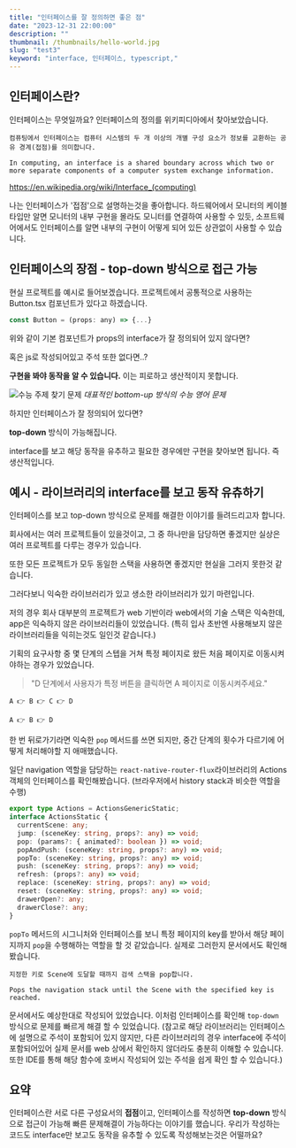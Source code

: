 ```yaml
---
title: "인터페이스를 잘 정의하면 좋은 점"
date: "2023-12-31 22:00:00"
description: ""
thumbnail: /thumbnails/hello-world.jpg
slug: "test3"
keyword: "interface, 인터페이스, typescript,"
---
```


## 인터페이스란?

인터페이스는 무엇일까요? 인터페이스의 정의를 위키피디아에서 찾아보았습니다.

```
컴퓨팅에서 인터페이스는 컴퓨터 시스템의 두 개 이상의 개별 구성 요소가 정보를 교환하는 공유 경계(접점)를 의미합니다.

In computing, an interface is a shared boundary across which two or more separate components of a computer system exchange information.
```

https://en.wikipedia.org/wiki/Interface_(computing)

나는 인터페이스가 '접점'으로 설명하는것을 좋아합니다. 하드웨어에서 모니터의 케이블 타입만 알면 모니터의 내부 구현을 몰라도 모니터를 연결하여 사용할 수 있듯, 소프트웨어에서도 인터페이스를 알면 내부의 구현이 어떻게 되어 있든 상관없이 사용할 수 있습니다.

## 인터페이스의 장점 - **top-down 방식으로 접근 가능**

현실 프로젝트를 예시로 들어보겠습니다. 프로젝트에서 공통적으로 사용하는 Button.tsx 컴포넌트가 있다고 하겠습니다.

```js
const Button = (props: any) => {...}
```

위와 같이 기본 컴포넌트가 props의 interface가 잘 정의되어 있지 않다면?

혹은 js로 작성되어있고 주석 또한 없다면..?

**구현을 봐야 동작을 알 수 있습니다.** 이는 피로하고 생산적이지 못합니다.

![수능 주제 찾기 문제](/assets/blog/Troubleshooting_issues.png)
_대표적인 bottom-up 방식의 수능 영어 문제_

하지만 인터페이스가 잘 정의되어 있다면?

**top-down** 방식이 가능해집니다.

interface를 보고 해당 동작을 유추하고 필요한 경우에만 구현을 찾아보면 됩니다. 즉 생산적입니다.

## 예시 - 라이브러리의 interface를 보고 동작 유츄하기

인터페이스를 보고 top-down 방식으로 문제를 해결한 이야기를 들려드리고자 합니다.

회사에서는 여러 프로젝트들이 있을것이고, 그 중 하나만을 담당하면 좋겠지만 실상은 여러 프로젝트를 다루는 경우가 있습니다.

또한 모든 프로젝트가 모두 동일한 스택을 사용하면 좋겠지만 현실을 그러지 못한것 같습니다.

그러다보니 익숙한 라이브러리가 있고 생소한 라이브러리가 있기 마련입니다.

저의 경우 회사 대부분의 프로젝트가 web 기반이라 web에서의 기술 스택은 익숙한데, app은 익숙하지 않은 라이브러리들이 있었습니다.
(특히 입사 초반엔 사용해보지 않은 라이브러리들을 익히는것도 일인것 같습니다.)

기획의 요구사항 중 몇 단계의 스텝을 거쳐 특정 페이지로 왔든 처음 페이지로 이동시켜야하는 경우가 있었습니다.

> "D 단계에서 사용자가 특정 버튼을 클릭하면 A 페이지로 이동시켜주세요."

```
A 👉 B 👉 C 👉 D

A 👉 B 👉 D
```

한 번 뒤로가기라면 익숙한 `pop` 메서드를 쓰면 되지만, 중간 단계의 횟수가 다르기에 어떻게 처리해야할 지 애매했습니다.

일단 navigation 역할을 담당하는 `react-native-router-flux`라이브러리의 Actions 객체의 인터페이스를 확인해봤습니다.
(브라우저에서 history stack과 비슷한 역할을 수행)

```ts
export type Actions = ActionsGenericStatic;
interface ActionsStatic {
  currentScene: any;
  jump: (sceneKey: string, props?: any) => void;
  pop: (params?: { animated?: boolean }) => void;
  popAndPush: (sceneKey: string, props?: any) => void;
  popTo: (sceneKey: string, props?: any) => void;
  push: (sceneKey: string, props?: any) => void;
  refresh: (props?: any) => void;
  replace: (sceneKey: string, props?: any) => void;
  reset: (sceneKey: string, props?: any) => void;
  drawerOpen?: any;
  drawerClose?: any;
}
```

`popTo` 메서드의 시그니처와 인터페이스를 보니 특정 페이지의 key를 받아서 해당 페이지까지 `pop`을 수행해하는 역할을 할 것 같았습니다. 실제로 그러한지 문서에서도 확인해봤습니다.

```
지정한 키로 Scene에 도달할 때까지 검색 스택을 pop합니다.

Pops the navigation stack until the Scene with the specified key is reached.
```

문서에서도 예상한대로 작성되어 있었습니다. 이처럼 인터페이스를 확인해 `top-down` 방식으로 문제를 빠르게 해결 할 수 있었습니다.
(참고로 해당 라이브러리는 인터페이스에 설명으로 주석이 포함되어 있지 않지만, 다른 라이브러리의 경우 interface에 주석이 포함되어있어 실제 문서를 web 상에서 확인하지 않더라도 충분히 이해할 수 있습니다. 또한 IDE를 통해 해당 함수에 호버시 작성되어 있는 주석을 쉽게 확인 할 수 있습니다.)

## 요약

인터페이스란 서로 다른 구성요서의 **접점**이고, 인터페이스를 작성하면 **top-down** 방식으로 접근이 가능해 빠른 문제해결이 가능하다는 이야기를 했습니다. 우리가 작성하는 코드도 interface만 보고도 동작을 유추할 수 있도록 작성해보는것은 어떨까요?
